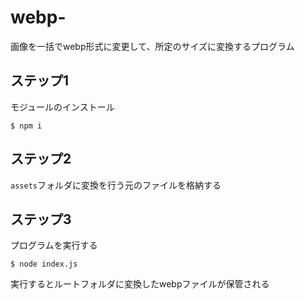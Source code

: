 # webp-
画像を一括でwebp形式に変更して、所定のサイズに変換するプログラム

## ステップ1
モジュールのインストール
```
$ npm i
```

## ステップ2
`assets`フォルダに変換を行う元のファイルを格納する

## ステップ3
プログラムを実行する

```
$ node index.js
```

実行するとルートフォルダに変換したwebpファイルが保管される
